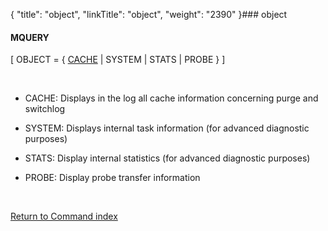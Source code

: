 {
    "title": "object",
    "linkTitle": "object",
    "weight": "2390"
}### <span id="object"></span>object

#### MQUERY

\[ OBJECT = { <u>CACHE</u> | SYSTEM | STATS | PROBE } \]

 

-   CACHE: Displays in the log all cache information concerning purge and switchlog
-   SYSTEM: Displays internal task information (for advanced diagnostic purposes)
-   STATS: Display internal statistics (for advanced diagnostic purposes)
-   PROBE: Display probe transfer information

 

[Return to Command index](../../)

 
